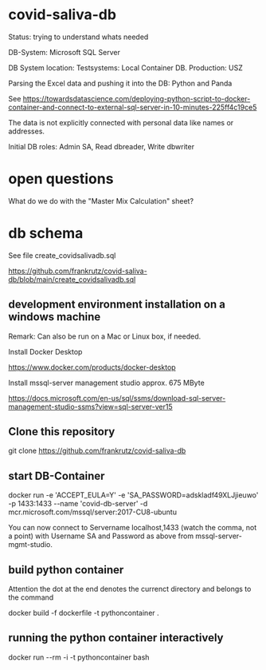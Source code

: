 

# covid-saliva-db

Status: trying to understand whats needed

DB-System: Microsoft SQL Server

DB System location: Testsystems: Local Container DB. Production: USZ

Parsing the Excel data and pushing it into the DB: Python and Panda

See  https://towardsdatascience.com/deploying-python-script-to-docker-container-and-connect-to-external-sql-server-in-10-minutes-225ff4c19ce5


The data is not explicitly connected with personal data like names or addresses.

Initial DB roles: Admin SA, Read dbreader, Write dbwriter

# open questions

What do we do with the "Master Mix Calculation" sheet?

# db schema

See file create_covidsalivadb.sql

https://github.com/frankrutz/covid-saliva-db/blob/main/create_covidsalivadb.sql

## development environment installation on a windows machine

Remark: Can also be run on a Mac or Linux box, if needed.

Install Docker Desktop

https://www.docker.com/products/docker-desktop

Install mssql-server management studio approx. 675 MByte

https://docs.microsoft.com/en-us/sql/ssms/download-sql-server-management-studio-ssms?view=sql-server-ver15

## Clone this repository

git clone https://github.com/frankrutz/covid-saliva-db

## start DB-Container

docker run -e 'ACCEPT_EULA=Y' -e 'SA_PASSWORD=adskladf49XLJjieuwo' -p 1433:1433 --name 'covid-db-server' -d mcr.microsoft.com/mssql/server:2017-CU8-ubuntu

You can now connect to  Servername  localhost,1433  (watch the comma, not a point) with Username SA and Password as above from mssql-server-mgmt-studio.

## build python container

Attention the dot at the end denotes the currenct directory and belongs to the command

docker build -f dockerfile  -t  pythoncontainer .
 
## running the python container interactively
 
 docker run --rm -i -t pythoncontainer bash
 
 
